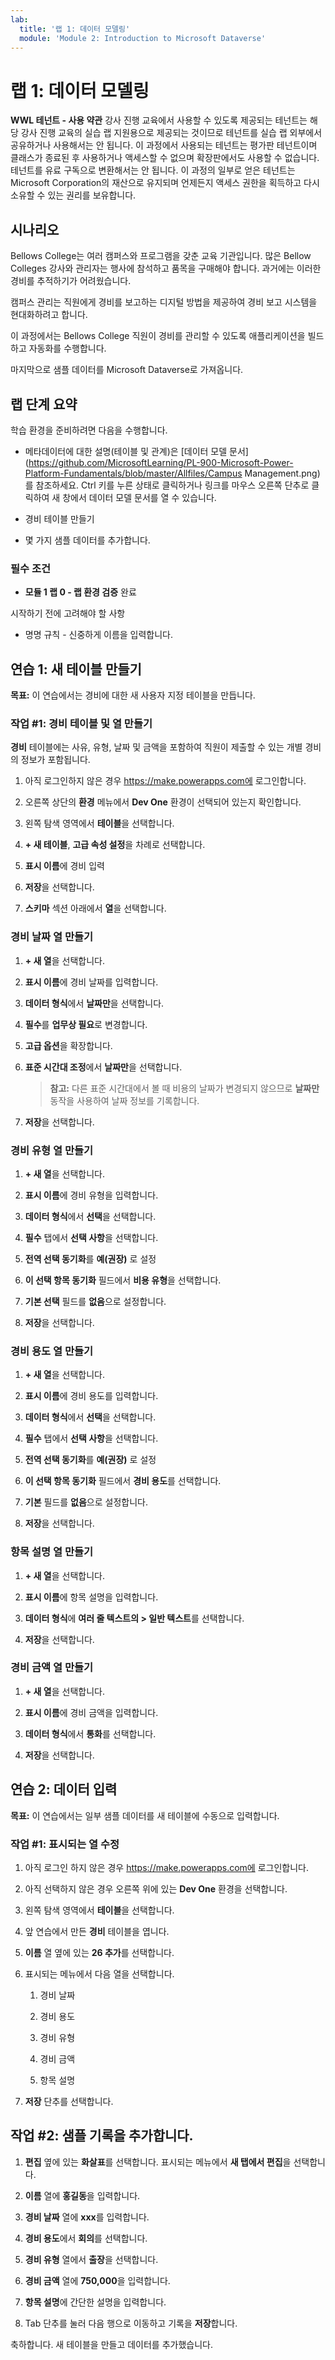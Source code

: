 ```yaml
---
lab:
  title: '랩 1: 데이터 모델링'
  module: 'Module 2: Introduction to Microsoft Dataverse'
---
```


# 랩 1: 데이터 모델링

**WWL 테넌트 - 사용 약관** 강사 진행 교육에서 사용할 수 있도록 제공되는 테넌트는 해당 강사 진행 교육의 실습 랩 지원용으로 제공되는 것이므로 테넌트를 실습 랩 외부에서 공유하거나 사용해서는 안 됩니다. 이 과정에서 사용되는 테넌트는 평가판 테넌트이며 클래스가 종료된 후 사용하거나 액세스할 수 없으며 확장판에서도 사용할 수 없습니다. 테넌트를 유료 구독으로 변환해서는 안 됩니다. 이 과정의 일부로 얻은 테넌트는 Microsoft Corporation의 재산으로 유지되며 언제든지 액세스 권한을 획득하고 다시 소유할 수 있는 권리를 보유합니다. 

## 시나리오

Bellows College는 여러 캠퍼스와 프로그램을 갖춘 교육 기관입니다. 많은 Bellow Colleges 강사와 관리자는 행사에 참석하고 품목을 구매해야 합니다. 과거에는 이러한 경비를 추적하기가 어려웠습니다. 

캠퍼스 관리는 직원에게 경비를 보고하는 디지털 방법을 제공하여 경비 보고 시스템을 현대화하려고 합니다. 

이 과정에서는 Bellows College 직원이 경비를 관리할 수 있도록 애플리케이션을 빌드하고 자동화를 수행합니다.

마지막으로 샘플 데이터를 Microsoft Dataverse로 가져옵니다.

## 랩 단계 요약

학습 환경을 준비하려면 다음을 수행합니다.

- 메타데이터에 대한 설명(테이블 및 관계)은 [데이터 모델 문서](https://github.com/MicrosoftLearning/PL-900-Microsoft-Power-Platform-Fundamentals/blob/master/Allfiles/Campus Management.png)를 참조하세요. Ctrl 키를 누른 상태로 클릭하거나 링크를 마우스 오른쪽 단추로 클릭하여 새 창에서 데이터 모델 문서를 열 수 있습니다.

- 경비 테이블 만들기

- 몇 가지 샘플 데이터를 추가합니다. 

### 필수 조건

- **모듈 1 랩 0 - 랩 환경 검증** 완료

시작하기 전에 고려해야 할 사항

- 명명 규칙 - 신중하게 이름을 입력합니다.

## 연습 1: 새 테이블 만들기

**목표:** 이 연습에서는 경비에 대한 새 사용자 지정 테이블을 만듭니다.

### 작업 #1: 경비 테이블 및 열 만들기

**경비** 테이블에는 사유, 유형, 날짜 및 금액을 포함하여 직원이 제출할 수 있는 개별 경비의 정보가 포함됩니다.

1. 아직 로그인하지 않은 경우 https://make.powerapps.com에 로그인합니다.

1. 오른쪽 상단의 **환경** 메뉴에서 **Dev One** 환경이 선택되어 있는지 확인합니다.

1. 왼쪽 탐색 영역에서 **테이블**을 선택합니다.

1. **+ 새 테이블**, **고급 속성 설정**을 차례로 선택합니다.

1. **표시 이름**에 경비 입력

1. **저장**을 선택합니다.

1. **스키마** 섹션 아래에서 **열**을 선택합니다.

### 경비 날짜 열 만들기

1. **+ 새 열**을 선택합니다.

1. **표시 이름**에 경비 날짜를 입력합니다.

1. **데이터 형식**에서 **날짜만**을 선택합니다.

1. **필수**를 **업무상 필요**로 변경합니다.

1. **고급 옵션**을 확장합니다.

1. **표준 시간대 조정**에서 **날짜만**을 선택합니다.

    >**참고:** 다른 표준 시간대에서 볼 때 비용의 날짜가 변경되지 않으므로 **날짜만** 동작을 사용하여 날짜 정보를 기록합니다.

1. **저장**을 선택합니다.

### 경비 유형 열 만들기

1. **+ 새 열**을 선택합니다.

1. **표시 이름**에 경비 유형을 입력합니다.

1. **데이터 형식**에서 **선택**을 선택합니다.

1. **필수** 탭에서 **선택 사항**을 선택합니다.

1. **전역 선택 동기화**를 **예(권장)** 로 설정

1. **이 선택 항목 동기화** 필드에서 **비용 유형**을 선택합니다.

1. **기본 선택** 필드를 **없음**으로 설정합니다.

1. **저장**을 선택합니다.

### 경비 용도 열 만들기

1. **+ 새 열**을 선택합니다.

1. **표시 이름**에 경비 용도를 입력합니다.

1. **데이터 형식**에서 **선택**을 선택합니다.

1. **필수** 탭에서 **선택 사항**을 선택합니다.

1. **전역 선택 동기화**를 **예(권장)** 로 설정

1. **이 선택 항목 동기화** 필드에서 **경비 용도**를 선택합니다.

1. **기본** 필드를 **없음**으로 설정합니다.

1. **저장**을 선택합니다.

### 항목 설명 열 만들기

1. **+ 새 열**을 선택합니다.

1. **표시 이름**에 항목 설명을 입력합니다.

1. **데이터 형식**에 **여러 줄 텍스트의 &gt; 일반 텍스트**를 선택합니다.

1. **저장**을 선택합니다.

### 경비 금액 열 만들기

1. **+ 새 열**을 선택합니다.

1. **표시 이름**에 경비 금액을 입력합니다.

1. **데이터 형식**에서 **통화**를 선택합니다.

1. **저장**을 선택합니다.

 
## 연습 2: 데이터 입력

**목표:** 이 연습에서는 일부 샘플 데이터를 새 테이블에 수동으로 입력합니다. 

### 작업 #1: 표시되는 열 수정

1. 아직 로그인 하지 않은 경우 https://make.powerapps.com에 로그인합니다.

1. 아직 선택하지 않은 경우 오른쪽 위에 있는 **Dev One** 환경을 선택합니다.

1. 왼쪽 탐색 영역에서 **테이블**을 선택합니다.

1. 앞 연습에서 만든 **경비** 테이블을 엽니다.

1. **이름** 열 옆에 있는 **26 추가**를 선택합니다.

1. 표시되는 메뉴에서 다음 열을 선택합니다.

    1. 경비 날짜

    2. 경비 용도 

    3. 경비 유형

    4. 경비 금액

    5. 항목 설명

1. **저장** 단추를 선택합니다.

## 작업 #2: 샘플 기록을 추가합니다.

1. **편집** 옆에 있는 **화살표**를 선택합니다. 표시되는 메뉴에서 **새 탭에서 편집**을 선택합니다.

1. **이름** 열에 **홍길동**을 입력합니다.

1. **경비 날짜** 열에 **xxx**를 입력합니다.

1. **경비 용도**에서 **회의**를 선택합니다.

1. **경비 유형** 열에서 **출장**을 선택합니다.

1. **경비 금액** 열에 **750,000**을 입력합니다.

1. **항목 설명**에 간단한 설명을 입력합니다.

1. Tab 단추를 눌러 다음 행으로 이동하고 기록을 **저장**합니다.

축하합니다. 새 테이블을 만들고 데이터를 추가했습니다.


